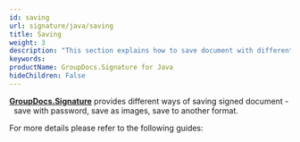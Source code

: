 ```yaml
---
id: saving
url: signature/java/saving
title: Saving
weight: 3
description: "This section explains how to save document with different formats and source with GroupDocs.Signature API."
keywords: 
productName: GroupDocs.Signature for Java
hideChildren: False
---
```

[**GroupDocs.Signature**](https://products.groupdocs.com/signature/java) provides different ways of saving signed document -  save with password, save as images, save to another format.

For more details please refer to the following guides:
